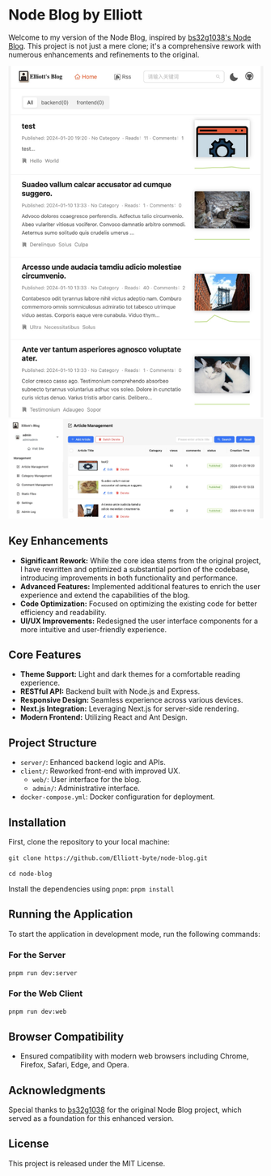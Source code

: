 # Node Blog by Elliott

Welcome to my version of the Node Blog, inspired by [bs32g1038's Node Blog](https://github.com/bs32g1038/node-blog). This project is not just a mere clone; it's a comprehensive rework with numerous enhancements and refinements to the original.

<div align="center">
<img src="./docs/images/home.jpg" width="600" height="auto">
<br/>
<img src="./docs/images/admin.jpg" width="600" height="auto">
</div>

## Key Enhancements

-   **Significant Rework:** While the core idea stems from the original project, I have rewritten and optimized a substantial portion of the codebase, introducing improvements in both functionality and performance.
-   **Advanced Features:** Implemented additional features to enrich the user experience and extend the capabilities of the blog.
-   **Code Optimization:** Focused on optimizing the existing code for better efficiency and readability.
-   **UI/UX Improvements:** Redesigned the user interface components for a more intuitive and user-friendly experience.

## Core Features

-   **Theme Support:** Light and dark themes for a comfortable reading experience.
-   **RESTful API:** Backend built with Node.js and Express.
-   **Responsive Design:** Seamless experience across various devices.
-   **Next.js Integration:** Leveraging Next.js for server-side rendering.
-   **Modern Frontend:** Utilizing React and Ant Design.

## Project Structure

-   `server/`: Enhanced backend logic and APIs.
-   `client/`: Reworked front-end with improved UX.
    -   `web/`: User interface for the blog.
    -   `admin/`: Administrative interface.
-   `docker-compose.yml`: Docker configuration for deployment.

## Installation

First, clone the repository to your local machine:

`git clone https://github.com/Elliott-byte/node-blog.git`

`cd node-blog`

Install the dependencies using `pnpm`:
`pnpm install`

## Running the Application

To start the application in development mode, run the following commands:

### For the Server

`pnpm run dev:server`

### For the Web Client

`pnpm run dev:web`

## Browser Compatibility

-   Ensured compatibility with modern web browsers including Chrome, Firefox, Safari, Edge, and Opera.

## Acknowledgments

Special thanks to [bs32g1038](https://github.com/bs32g1038) for the original Node Blog project, which served as a foundation for this enhanced version.

## License

This project is released under the MIT License.
